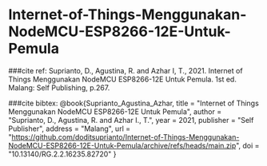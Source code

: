 # Internet-of-Things-Menggunakan-NodeMCU-ESP8266-12E-Untuk-Pemula

###cite ref:
Suprianto, D., Agustina, R. and Azhar I, T., 2021. Internet of Things Menggunakan NodeMCU ESP8266-12E Untuk Pemula. 1st ed. Malang: Self Publishing, p.267.

###cite bibtex:
@book{Suprianto_Agustina_Azhar,
  title     = "Internet of Things Menggunakan NodeMCU ESP8266-12E Untuk Pemula",
  author    = "Suprianto, D., Agustina, R. and Azhar I., T.",
  year      = 2021,
  publisher = "Self Publisher",
  address   = "Malang",
  url       = "https://github.com/doditsuprianto/Internet-of-Things-Menggunakan-NodeMCU-ESP8266-12E-Untuk-Pemula/archive/refs/heads/main.zip",
  doi       = "10.13140/RG.2.2.16235.82720"
}

